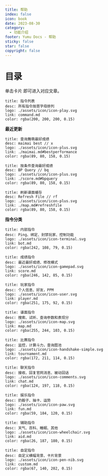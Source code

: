 ```yaml
---
title: 帮助
index: false
icon: book
date: 2023-08-30
category:
  - 功能介绍
footer: Yumu Docs - 帮助
sticky: false
star: false
copyright: false
---
```


# 目录

单击卡片 <HopeIcon icon="credit-card"/><HopeIcon icon="arrow-pointer"/> 即可进入对应文章。

```card
title: 指令列表
desc: 所有指令按首字母排列
logo: ./assets/icon/icon-play.svg
link: command.md
color: rgba(200, 200, 200, 0.15)
```

**最近更新**

```card
title: 查询舞萌最好成绩
desc: maimai best // x
logo: ./assets/icon/icon-plus.svg
link: ./maimai.md#bestperformance
color: rgba(89, 80, 158, 0.15)
```

```card
title: 按条件查询最好成绩
desc: BP Query // bq
logo: ./assets/icon/icon-plus.svg
link: ./score.md#bpquery
color: rgba(89, 80, 158, 0.15)
```

```card
title: 刷新谱面缓存
desc: Refresh File // rf
logo: ./assets/icon/icon-plus.svg
link: ./map.md#refreshfile
color: rgba(89, 80, 158, 0.15)
```

**指令分类**

```card
title: 内部指令
desc: Ping、绑定、封禁玩家、控制功能
logo: ./assets/icon/icon-terminal.svg
link: bot.md
color: rgba(242, 108, 79, 0.15)
```

```card
title: 成绩指令
desc: 最近最好成绩、修改模式
logo: ./assets/icon/icon-gamepad.svg
link: score.md
color: rgba(246, 142, 85, 0.15)
```

```card
title: 玩家指令
desc: 个人信息、好友，PPM
logo: ./assets/icon/icon-user.svg
link: player.md
color: rgba(251, 175, 92, 0.15)
```

```card
title: 谱面指令
desc: 搜索、试听、查询参数和表现分
logo: ./assets/icon/icon-map.svg
link: map.md
color: rgba(255, 244, 103, 0.15)
```

```card
title: 比赛指令
desc: 监控，计算斗力，查询图池
logo: ./assets/icon/icon-handshake-simple.svg
link: tournament.md
color: rgba(172, 211, 114, 0.15)
```

```card
title: 聊天指令
desc: 接收、回复官网消息、被动回话
logo: ./assets/icon/icon-comments.svg
link: chat.md
color: rgba(124, 197, 118, 0.15)
```

```card
title: 娱乐指令
desc: 扔骰子、抽卡、运势
logo: ./assets/icon/icon-paw.svg
link: fun.md
color: rgba(59, 184, 120, 0.15)
```

```card
title: 辅助指令
desc: 天气、百科、睡眠、其他
logo: ./assets/icon/icon-wheelchair.svg
link: aid.md
color: rgba(26, 187, 180, 0.15)
```

```card
title: 自定指令
desc: 自定义横幅背景、卡片背景
logo: ./assets/icon/icon-pen-nib.svg
link: custom.md
color: rgba(67, 140, 202, 0.15)
```

